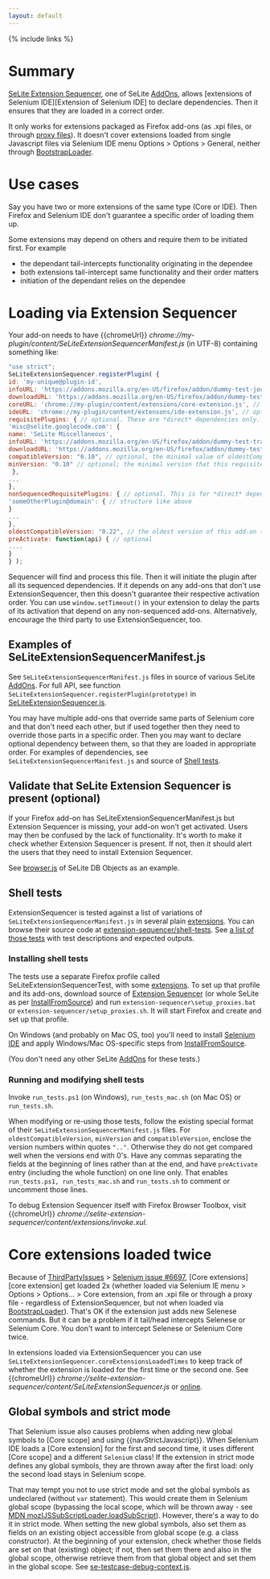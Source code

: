 ```yaml
---
layout: default
---
```

{% include links %}

# Summary #
[SeLite Extension Sequencer](https://addons.mozilla.org/en-US/firefox/addon/selite-extension-sequencer/versions/), one of SeLite [AddOns](AddOns), allows [extensions of Selenium IDE][Extension of Selenium IDE] to declare dependencies. Then it ensures that they are loaded in a correct order.

It only works for extensions packaged as Firefox add-ons (as .xpi files, or through [proxy files](https://developer.mozilla.org/en/Setting_up_extension_development_environment)). It doesn't cover extensions loaded from single Javascript files via Selenium IDE menu Options > Options > General, neither through [BootstrapLoader](BootstrapLoader).

# Use cases #
Say you have two or more extensions of the same type (Core or IDE). Then Firefox and Selenium IDE don't guarantee a specific order of loading them up.

Some extensions may depend on others and require them to be initiated first. For example

  * the dependant tail-intercepts functionality originating in the dependee
  * both extensions tail-intercept same functionality and their order matters
  * initiation of the dependant relies on the dependee

# Loading via Extension Sequencer #
Your add-on needs to have {{chromeUrl}} _chrome://my-plugin/content/SeLiteExtensionSequencerManifest.js_ (in UTF-8) containing something like:

```javascript
"use strict";
SeLiteExtensionSequencer.registerPlugin( {
id: 'my-unique@plugin-id',
infoURL: 'https://addons.mozilla.org/en-US/firefox/addon/dummy-test-journey/',
downloadURL: 'https://addons.mozilla.org/en-US/firefox/addon/dummy-test-journey/vesions/' // optional; if not set and infoURL is at addons.mozilla.org, then downloadURL is auto-generated by appending 'versions/'
coreURL: 'chrome://my-plugin/content/extensions/core-extension.js', // optional; it may be an array
ideURL: 'chrome://my-plugin/content/extensons/ide-extension.js', // optional; it may be an array
requisitePlugins: { // optional. These are *direct* dependencies only. E.g.:
'misc@selite.googlecode.com': {
name: 'SeLite Miscellaneous',
infoURL: 'https://addons.mozilla.org/en-US/firefox/addon/dummy-test-train/',
downloadURL: 'https://addons.mozilla.org/en-US/firefox/addon/dummy-test-train/versions/', // optional, see above
compatibleVersion: "0.10", // optional, the minimal value of oldestCompatibleVersion that this requisite add-on must have
minVersion: "0.10" // optional; the minimal version that this requisite add-on must have
 },
...
},
nonSequencedRequisitePlugins: { // optional. This is for *direct* dependencies that don't use Extension Sequencer.
'someOtherPlugin@domain': { // structure like above
}
...
},
oldestCompatibleVersion: "0.22", // the oldest version of this add-on that this version (the one being registered) is compatible with. Optional. If present, then it's compared to 'compatibleVersion' in manifests of any add-ons that depend on this add-on.
preActivate: function(api) { // optional
....
}
} );
```

Sequencer will find and process this file. Then it will initiate the plugin after all its sequenced dependencies. If it depends on any add-ons that don't use ExtensionSequencer, then this doesn't guarantee their respective activation order. You can use `window.setTimeout()` in your extension to delay the parts of its activation that depend on any non-sequenced add-ons. Alternatively, encourage the third party to use ExtensionSequencer, too.

## Examples of SeLiteExtensionSequencerManifest.js ##
See `SeLiteExtensionSequencerManifest.js` files in source of various SeLite [AddOns](AddOns). For full API, see function `SeLiteExtensionSequencer.registerPlugin(prototype)` in [SeLiteExtensionSequencer.js](https://code.google.com/p/selite/source/browse/extension-sequencer/src/chrome/content/SeLiteExtensionSequencer.js).

You may have multiple add-ons that override same parts of Selenium core and that don't need each other, but if used together then they need to override those parts in a specific order. Then you may want to declare optional dependency between them, so that they are loaded in appropriate order. For examples of dependencies, see `SeLiteExtensionSequencerManifest.js` and source of [Shell tests](#shell-tests).

## Validate that SeLite Extension Sequencer is present (optional) ##
If your Firefox add-on has SeLiteExtensionSequencerManifest.js but Extension Sequencer is missing, your add-on won't get activated. Users may then be confused by the lack of functionality. It's worth to make it check whether Extension Sequencer is present. If not, then it should alert the users that they need to install Extension Sequencer.

See [browser.js](https://code.google.com/p/selite/source/browse/db-objects/src/chrome/content/extensions/browser.js) of SeLite DB Objects as an example.

## Shell tests ##
ExtensionSequencer is tested against a list of variations of `SeLiteExtensionSequencerManifest.js` in several plain [extensions](https://code.google.com/p/selite/source/browse/#git%2Fextension-sequencer%2Fshell-tests%2Fextensions). You can browse their source code at [extension-sequencer/shell-tests](https://code.google.com/p/selite/source/browse/#git%2Fextension-sequencer%2Fshell-tests). See [a list of those tests](http://htmlpreview.github.io/?https://github.com/selite/selite/blob/master/extension-sequencer/shell-tests/tests.html) with test descriptions and expected outputs.

### Installing shell tests ###
The tests use a separate Firefox profile called SeLiteExtensionSequencerTest, with some [extensions](https://code.google.com/p/selite/source/browse/#git%2Fextension-sequencer%2Fshell-tests%2Fextensions). To set up that profile and its add-ons, download source of [Extension Sequencer](https://code.google.com/p/selite/source/browse/#git%2Fextension-sequencer) (or whole SeLite as per [InstallFromSource](InstallFromSource)) and run `extension-sequencer\setup_proxies.bat` or `extension-sequencer/setup_proxies.sh`. It will start Firefox and create and set up that profile.

On Windows (and probably on Mac OS, too) you'll need to install [Selenium IDE](http://docs.seleniumhq.org/download/) and apply Windows/Mac OS-specific steps from [InstallFromSource](InstallFromSource).

(You don't need any other SeLite [AddOns](AddOns) for these tests.)

### Running and modifying shell tests ###
Invoke `run_tests.ps1` (on Windows), `run_tests_mac.sh` (on Mac OS) or `run_tests.sh`.

When modifying or re-using those tests, follow the existing special format of their `SeLiteExtensionSequencerManifest.js` files. For `oldestCompatibleVersion`, `minVersion` and `compatibleVersion`, enclose the version numbers within quotes `".."`. Otherwise they do not get compared well when the versions end with 0's. Have any commas separating the fields at the beginning of lines rather than at the end, and have `preActivate` entry (including the whole function) on one line only. That enables `run_tests.ps1, run_tests_mac.sh` and `run_tests.sh` to comment or uncomment those lines.

To debug Extension Sequencer itself with Firefox Browser Toolbox, visit {{chromeUrl}} _chrome://selite-extension-sequencer/content/extensions/invoke.xul_.

# Core extensions loaded twice #
Because of [ThirdPartyIssues](ThirdPartyIssues) > [Selenium issue #6697](http://code.google.com/p/selenium/issues/detail?id=6697), [Core extensions][core extension] get loaded 2x (whether loaded via Selenium IE menu > Options > Options... > Core extension, from an .xpi file or through a proxy file - regardless of ExtensionSequencer, but not when loaded via [BootstrapLoader](BootstrapLoader)). That's OK if the extension just adds new Selenese commands. But it can be a problem if it tail/head intercepts Selenese or Selenium Core. You don't want to intercept Selenese or Selenium Core twice.

In extensions loaded via ExtensionSequencer you can use `SeLiteExtensionSequencer.coreExtensionsLoadedTimes` to keep track of whether the extension is loaded for the first time or the second one. See {{chromeUrl}} _chrome://selite-extension-sequencer/content/SeLiteExtensionSequencer.js_ or [online](https://code.google.com/p/selite/source/browse/extension-sequencer/src/chrome/content/SeLiteExtensionSequencer.js).

## Global symbols and strict mode ##
That Selenium issue also causes problems when adding new global symbols to [Core scope] and using {{navStrictJavascript}}. When Selenium IDE loads a [Core extension] for the first and second time, it uses different [Core scope] and a different `Selenium` class! If the extension in strict mode defines any global symbols, they are thrown away after the first load: only the second load stays in Selenium scope.

That may tempt you not to use strict mode and set the global symbols as undeclared (without `var` statement). This would create them in Selenium global scope (bypassing the local scope, which will be thrown away - see [MDN mozIJSSubScriptLoader.loadSubScript](https://developer.mozilla.org/en-US/docs/XPCOM_Interface_Reference/mozIJSSubScriptLoader#loadSubScript%28%29)). However, there's a way to do it in strict mode. When setting the new global symbols, also set them as fields on an existing object accessible from global scope (e.g. a class constructor). At the beginning of your extension, check whether those fields are set on that (existing) object; if not, then set them there and also in the global scope, otherwise retrieve them from that global object and set them in the global scope. See [se-testcase-debug-context.js](https://code.google.com/p/selite/source/browse/testcase-debug-context/src/chrome/content/extensions/se-testcase-debug-context.js).